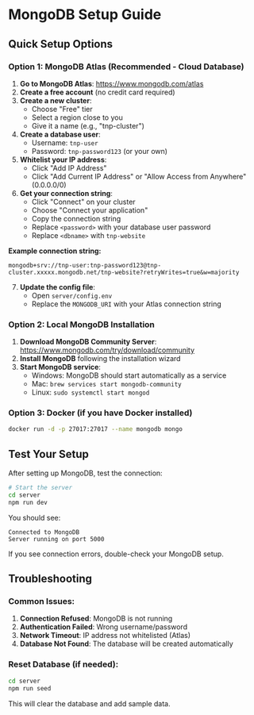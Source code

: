# MongoDB Setup Guide

## Quick Setup Options

### Option 1: MongoDB Atlas (Recommended - Cloud Database)

1. **Go to MongoDB Atlas**: https://www.mongodb.com/atlas
2. **Create a free account** (no credit card required)
3. **Create a new cluster**:
   - Choose "Free" tier
   - Select a region close to you
   - Give it a name (e.g., "tnp-cluster")
4. **Create a database user**:
   - Username: `tnp-user`
   - Password: `tnp-password123` (or your own)
5. **Whitelist your IP address**:
   - Click "Add IP Address"
   - Click "Add Current IP Address" or "Allow Access from Anywhere" (0.0.0.0/0)
6. **Get your connection string**:
   - Click "Connect" on your cluster
   - Choose "Connect your application"
   - Copy the connection string
   - Replace `<password>` with your database user password
   - Replace `<dbname>` with `tnp-website`

**Example connection string:**
```
mongodb+srv://tnp-user:tnp-password123@tnp-cluster.xxxxx.mongodb.net/tnp-website?retryWrites=true&w=majority
```

7. **Update the config file**:
   - Open `server/config.env`
   - Replace the `MONGODB_URI` with your Atlas connection string

### Option 2: Local MongoDB Installation

1. **Download MongoDB Community Server**: https://www.mongodb.com/try/download/community
2. **Install MongoDB** following the installation wizard
3. **Start MongoDB service**:
   - Windows: MongoDB should start automatically as a service
   - Mac: `brew services start mongodb-community`
   - Linux: `sudo systemctl start mongod`

### Option 3: Docker (if you have Docker installed)

```bash
docker run -d -p 27017:27017 --name mongodb mongo
```

## Test Your Setup

After setting up MongoDB, test the connection:

```bash
# Start the server
cd server
npm run dev
```

You should see:
```
Connected to MongoDB
Server running on port 5000
```

If you see connection errors, double-check your MongoDB setup.

## Troubleshooting

### Common Issues:

1. **Connection Refused**: MongoDB is not running
2. **Authentication Failed**: Wrong username/password
3. **Network Timeout**: IP address not whitelisted (Atlas)
4. **Database Not Found**: The database will be created automatically

### Reset Database (if needed):

```bash
cd server
npm run seed
```

This will clear the database and add sample data.
